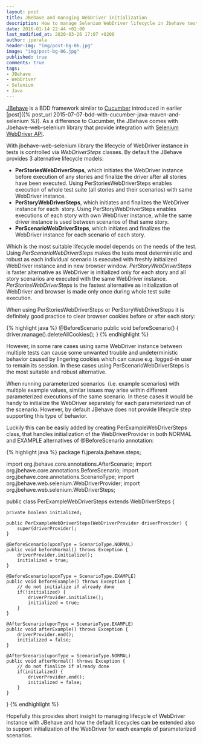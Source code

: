```yaml
---
layout: post
title: JBehave and managing WebDriver initialization
description: How to manage Selenium WebDriver lifecycle in Jbehave tests? Difference of PerStoriesWebDriverSteps, PerStoryWebDriverSteps and PerScenarioWebDriverSteps?
date: 2016-01-14 22:44 +02:00
last_modified_at: 2020-03-26 17:07 +0200
author: jperala
header-img: "img/post-bg-06.jpg"
image: "img/post-bg-06.jpg"
published: true
comments: true
tags:
- JBehave
- WebDriver
- Selenium
- Java
---
```


[JBehave](http://jbehave.org/) is a BDD framework similar to [Cucumber](https://cucumber.io/) introduced in earlier
[post]({% post_url 2015-07-07-bdd-with-cucumber-java-maven-and-selenium %}). As a difference to Cucumber, the JBehave comes with Jbehave-web-selenium library that provide integration with [Selenium WebDriver API](http://www.seleniumhq.org/projects/webdriver/).

With jbehave-web-selenium library the lifecycle of WebDriver instance in tests is controlled via *WebDriverSteps* classes. By default the JBehave provides 3 alternative lifecycle models:

+ **PerStoriesWebDriverSteps**, which initiates the WebDriver instance before execution of any stories and finalize the driver after all stories have been executed. Using PerStoriesWebDriverSteps enables execution of whole test suite (all stories and their scenarios) with same WebDriver instance.
+ **PerStoryWebDriverSteps**, which initiates and finalizes the WebDriver instance for each  story. Using PerStoryWebDriverSteps enables executions of each story with own WebDriver instance, while the same driver instance is used between scenarios of that same story.
+ **PerScenarioWebDriverSteps**, which initiates and finalizes the WebDriver instance for each scenario of each story.

Which is the most suitable lifecycle model depends on the needs of the test. Using *PerScenarioWebDriverSteps* makes the tests most deterministic and robust as each individual scenario is executed with freshly initialized WebDriver instance and in new browser window. *PerStoryWebDriverSteps* is faster alternative as WebDriver is initialized only for each story and all story scenarios are executed with the same WebDriver instance. *PerStoriesWebDriverSteps* is the fastest alternative as initialization of WebDriver and browser is made only once during whole test suite execution.

When using PerStoriesWebDriverSteps or PerStoryWebDriverSteps it is definitely good practice to clear browser cookies before or after each story:

{% highlight java %}
@BeforeScenario
public void beforeScenario() {
    driver.manage().deleteAllCookies();
}
{% endhighlight %}

However, in some rare cases using same WebDriver instance between multiple tests can cause some unwanted trouble and undeterministic behavior caused by lingering cookies which can cause e.g. logged-in user to remain its session. In these cases using PerScenarioWebDriverSteps is the most suitable and robust alternative.

When running parameterized scenarios  (i.e. example scenarios) with multiple example values, similar issues may arise within different parameterized executions of the same scenario. In these cases it would be handy to initialize the WebDriver separately for each parameterized run of the scenario. However, by default JBehave does not provide lifecycle step supporting this type of behavior.

Luckily this can be easily added by creating PerExampleWebDriverSteps class, that handles initialization of the WebDriverProvider in both NORMAL and EXAMPLE alternatives of @BeforeScenario annotation:

{% highlight java %}
package fi.jperala.jbehave.steps;

import org.jbehave.core.annotations.AfterScenario;
import org.jbehave.core.annotations.BeforeScenario;
import org.jbehave.core.annotations.ScenarioType;
import org.jbehave.web.selenium.WebDriverProvider;
import org.jbehave.web.selenium.WebDriverSteps;

public class PerExampleWebDriverSteps extends WebDriverSteps {

    private boolean initialized;

    public PerExampleWebDriverSteps(WebDriverProvider driverProvider) {
        super(driverProvider);
    }

    @BeforeScenario(uponType = ScenarioType.NORMAL)
    public void beforeNormal() throws Exception {
        driverProvider.initialize();
        initialized = true;
    }

    @BeforeScenario(uponType = ScenarioType.EXAMPLE)
    public void beforeExample() throws Exception {
        // do not initialize if already done
        if(!initialized) {
            driverProvider.initialize();
            initialized = true;
        }
    }

    @AfterScenario(uponType = ScenarioType.EXAMPLE)
    public void afterExample() throws Exception {
        driverProvider.end();
        initialized = false;
    }

    @AfterScenario(uponType = ScenarioType.NORMAL)
    public void afterNormal() throws Exception {
        // do not finalize if already done
        if(initialized) {
            driverProvider.end();
            initialized = false;
        }
    }
}
{% endhighlight %}

Hopefully this provides short insight to managing lifecycle of WebDriver instance with JBehave and how the default licecycles can be extended also to support initialization of the WebDriver for each example of parameterized scenarios.
